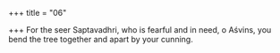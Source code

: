 +++
title = "06"

+++
For the seer Saptavadhri, who is fearful and in need,
o Aśvins, you bend the tree together and apart by your cunning.